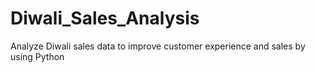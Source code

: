 # Diwali_Sales_Analysis
Analyze Diwali sales data to improve customer experience and sales by using Python
